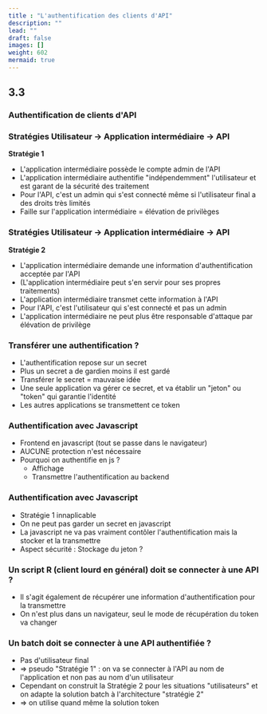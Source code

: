 ```yaml
---
title : "L'authentification des clients d'API"
description: ""
lead: ""
draft: false
images: []
weight: 602
mermaid: true
---
```


<!-- .slide: data-background-image="images/securite-informatique.png" data-background-size="1200px" class="chapter" -->
## 3.3
### Authentification de clients d'API






<!-- .slide: class="slide" -->
### Stratégies Utilisateur -> Application intermédiaire -> API
**Stratégie 1**
- L'application intermédiaire possède le compte admin de l'API
- L'application intermédiaire authentifie "indépendemment" l'utilisateur et est garant de la sécurité des traitement
- Pour l'API, c'est un admin qui s'est connecté même si l'utilisateur final a des droits très limités
- Faille sur l'application intermédiaire = élévation de privilèges






<!-- .slide: class="slide" -->
### Stratégies Utilisateur -> Application intermédiaire -> API
**Stratégie 2**
- L'application intermédiaire demande une information d'authentification acceptée par l'API
- (L'application intermédiaire peut s'en servir pour ses propres traitements)
- L'application intermédiaire transmet cette information à l'API
- Pour l'API, c'est l'utilisateur qui s'est connecté et pas un admin
- L'application intermédiaire ne peut plus être responsable d'attaque par élévation de privilège







<!-- .slide: class="slide" -->
### Transférer une authentification ?
- L'authentification repose sur un secret
- Plus un secret a de gardien moins il est gardé
- Transférer le secret = mauvaise idée
- Une seule application va gérer ce secret, et va établir un "jeton" ou "token" qui garantie l'identité
- Les autres applications se transmettent ce token







<!-- .slide: class="slide" -->
### Authentification avec Javascript
- Frontend en javascript (tout se passe dans le navigateur)
- AUCUNE protection n'est nécessaire
- Pourquoi on authentifie en js ?
    - Affichage
    - Transmettre l'authentification au backend






<!-- .slide: class="slide" -->
### Authentification avec Javascript
- Stratégie 1 innaplicable
- On ne peut pas garder un secret en javascript
- La javascript ne va pas vraiment contôler l'authentification mais la stocker et la transmettre
- Aspect sécurité : Stockage du jeton ? 







<!-- .slide: class="slide" -->
### Un script R (client lourd en général) doit se connecter à une API ?
- Il s'agit également de récupérer une information d'authentification pour la transmettre
- On n'est plus dans un navigateur, seul le mode de récupération du token va changer






<!-- .slide: class="slide" -->
### Un batch doit se connecter à une API authentifiée ?
- Pas d'utilisateur final
- => pseudo "Stratégie 1" : on va se connecter à l'API au nom de l'application et non pas au nom d'un utilisateur
- Cependant on construit la Stratégie 2 pour les situations "utilisateurs" et on adapte la solution batch à l'architecture "stratégie 2"
- => on utilise quand même la solution token

